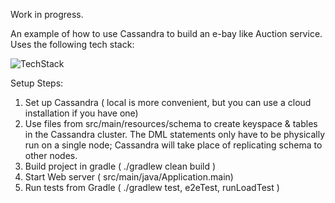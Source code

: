 Work in progress.

An example of how to use Cassandra to build an e-bay like Auction service. Uses the following tech stack:

![TechStack](https://raw.githubusercontent.com/chbatey/killrauction/master/techstack.png)

Setup Steps: 
1. Set up Cassandra ( local is more convenient, but you can use a cloud installation if you have one)
2. Use files from src/main/resources/schema to create keyspace & tables in the Cassandra cluster. The DML statements 
only have to be physically run on a single node; Cassandra will take place of replicating schema to other nodes.
3. Build project in gradle ( ./gradlew clean build )
4. Start Web server ( src/main/java/Application.main)
5. Run tests from Gradle ( ./gradlew test, e2eTest, runLoadTest )

